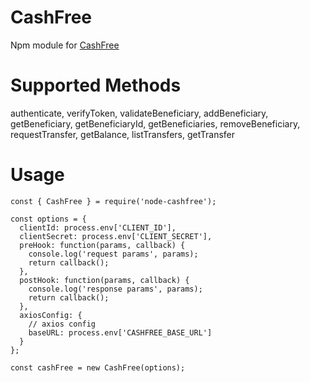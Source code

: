 # CashFree
Npm module for [CashFree](https://www.cashfree.com/)

# Supported Methods
authenticate,
verifyToken,
validateBeneficiary,
addBeneficiary,
getBeneficiary,
getBeneficiaryId,
getBeneficiaries,
removeBeneficiary,
requestTransfer,
getBalance,
listTransfers,
getTransfer

# Usage
```
const { CashFree } = require('node-cashfree');

const options = {
  clientId: process.env['CLIENT_ID'],
  clientSecret: process.env['CLIENT_SECRET'],
  preHook: function(params, callback) {
    console.log('request params', params);
    return callback();
  },
  postHook: function(params, callback) {
    console.log('response params', params);
    return callback();
  },
  axiosConfig: {
    // axios config
    baseURL: process.env['CASHFREE_BASE_URL']
  }
};

const cashFree = new CashFree(options);

```
